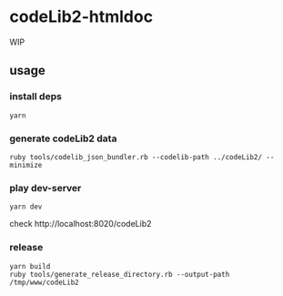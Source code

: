 # codeLib2-htmldoc

WIP

## usage

### install deps

```
yarn
```

### generate codeLib2 data

```
ruby tools/codelib_json_bundler.rb --codelib-path ../codeLib2/ --minimize
```

### play dev-server

```
yarn dev
```

check http://localhost:8020/codeLib2

### release

```
yarn build
ruby tools/generate_release_directory.rb --output-path /tmp/www/codeLib2
```
